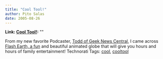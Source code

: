 ```yaml
---
title: "Cool Tool!"
author: Pito Salas
date: 2005-08-26
---
```


**Link: [Cool Tool!](None):** ""

From my new favorite Podcaster, [Todd of Geek News
Central](<http://www.geeknewscentral.com/>), I came across [Flash Earth, a
fun](<http://www.flashearth.com/>) and beautiful animated globe that will give
you hours and hours of family entertainment! Technorati Tags:
[cool](<http://www.technorati.com/tag/cool>),
[cooltool](<http://www.technorati.com/tag/cooltool>)


